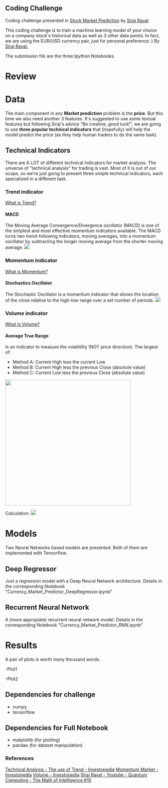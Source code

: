 ## Coding Challenge

Coding challenge presented in <a href="https://www.youtube.com/watch?v=JuLCL3wCEAk&lc=z23turxghobhvrufwacdp431hoe2nl2w50pzkelponhw03c010c&ab_channel=SirajRaval">Stock Market Prediction</a> by <a href="https://www.youtube.com/channel/UCWN3xxRkmTPmbKwht9FuE5A?&ab_channel=SirajRaval">Siraj Raval</a>.

This coding challenge is to train a machine learning model of your choice on a company stock's historical data as well as 3 other data points. In fact, we are using the EUR/USD currency pair, just for personal preference :) By <a href="https://github.com/llSourcell/The_Math_of_Intelligence">Siraj Raval.</a>

The submission file are the three Ipython Notebooks.

# Review

# Data

The main component in any **Market prediction** problem is the **price**. But this time we also need another 3 features. It's suggested to use some textual features but following Siraj's advice "Be creative, good luck!", we are going to use **three popular technical indicators** that (hopefully) will help the model predict the price (as they help human traders to do the same task).

## Technical Indicators

There are A LOT of different technical indicators for market analysis. The universe of "technical analysis" for trading is vast. Most of it is out of our scope, so we're just going to present three simple technical indicators, each specialized in a different task. 

### Trend indicator
<a href="http://www.investopedia.com/university/technical/techanalysis3.asp">What is Trend?</a>
#### MACD
The Moving Average Convergence/Divergence oscillator (MACD) is one of the simplest and most effective momentum indicators available. The MACD turns two trend-following indicators, moving averages, into a momentum oscillator by subtracting the longer moving average from the shorter moving average.
<img src="http://i68.tinypic.com/289ie1l.png">


### Momentum indicator
<a href="http://http://www.investopedia.com/terms/m/marketmomentum.asp">What is Momentum?</a>
#### Stochastics Oscillator
The Stochastic Oscillator is a momentum indicator that shows the location of the close relative to the high-low range over a set number of periods.
<img src="http://i66.tinypic.com/2vam3uo.png">


### Volume indicator
<a href="http://www.investopedia.com/terms/v/volume.asp">What is Volume?</a>
#### Average True Range
Is an indicator to measure the volalitility (NOT price direction). The largest of:
- Method A: Current High less the current Low
- Method B: Current High less the previous Close (absolute value)
- Method C: Current Low less the previous Close (absolute value)

<img src="http://d.stockcharts.com/school/data/media/chart_school/technical_indicators_and_overlays/average_true_range_atr/atr-1-trexam.png" width="400px">

Calculation:
<img src="http://i68.tinypic.com/e0kggi.png">

# Models

Two Neural Networks based models are presented. Both of them are implemented with Tensorflow.

## Deep Regressor

Just a regression model with a Deep Neural Network architecture. Details in the corresponding Notebook "Currency_Market_Predictor_DeepRegressor.ipynb"

## Recurrent Neural Network

A (more appropiate) recurrent neural network model. Details in the corresponding Notebook "Currency_Market_Predictor_RNN.ipynb"

# Results

A pair of plots is worth many thousand words.

-Plot1

-Plot2


## Dependencies for challenge


* numpy
* tensorflow

## Dependencies for Full Notebook

* matplotlib (for plotting)
* pandas (for dataset manipulation)

### References


<a href="http://www.investopedia.com/university/technical/techanalysis3.asp">Technical Analysis - The use of Trend - Investopedia</a>
<a href="http://http://www.investopedia.com/terms/m/marketmomentum.asp">Momentum Market - Investopedia</a>
<a href="http://www.investopedia.com/terms/v/volume.asp">Volume - Investopedia</a>
<a href="https://www.youtube.com/watch?v=LhtnECml-KI">Siraj Raval - Youtube - Quantum Computing - The Math of Intelligence #10</a>